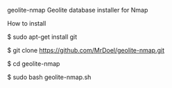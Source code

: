 geolite-nmap
Geolite database installer for Nmap

How to install

$ sudo apt-get install git

$ git clone https://github.com/MrDoel/geolite-nmap.git

$ cd geolite-nmap

$ sudo bash geolite-nmap.sh
